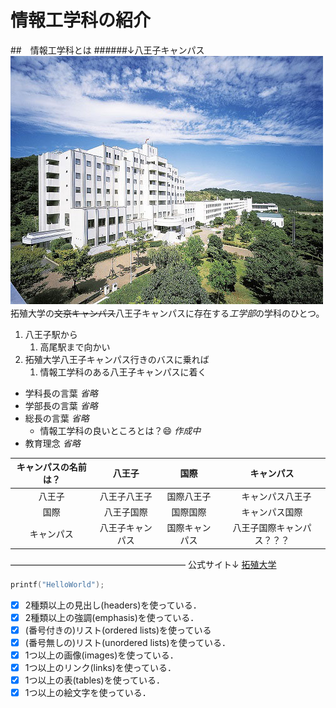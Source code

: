 # 情報工学科の紹介
<!-- Markdown記法を使って学科の紹介ページを作る -->
##　情報工学科とは
######↓八王子キャンパス
![Takushoku University](hachioji.jpg "八王子国際キャンパス")
　拓殖大学の~~文京キャンパス~~八王子キャンパスに存在する*工学部*の学科のひとつ。

1. 八王子駅から
   1. 高尾駅まで向かい
2. 拓殖大学八王子キャンパス行きのバスに乗れば
   1. 情報工学科のある八王子キャンパスに着く


- 学科長の言葉
*省略*
- 学部長の言葉
*省略*
- 総長の言葉
*省略*
  - 情報工学科の良いところとは？:smile:
  *作成中*
- 教育理念
*省略*

|キャンパスの名前は？|八王子|国際|キャンパス|
|:---:|:---:|:---:|:---:|
| 八王子 | 八王子八王子 | 国際八王子 |　キャンパス八王子 |
| 国際 | 八王子国際 | 国際国際 | キャンパス国際 |
| キャンパス | 八王子キャンパス | 国際キャンパス | 八王子国際キャンパス？？？ |

––––––––––––––––––––––––––––––––––––––––
公式サイト↓
[拓殖大学](http://www.takushoku-u.ac.jp "Takushoku University")

```c
printf("HelloWorld");
```
<!-- この部分より上に記述を追加して下のチェックボックスで確認する -->
- [x] 2種類以上の見出し(headers)を使っている．
- [x] 2種類以上の強調(emphasis)を使っている．
- [x] (番号付きの)リスト(ordered lists)を使っている
- [x] (番号無しの)リスト(unordered lists)を使っている．
- [x] 1つ以上の画像(images)を使っている．
- [x] 1つ以上のリンク(links)を使っている．
- [x] 1つ以上の表(tables)を使っている．
- [x] 1つ以上の絵文字を使っている．
